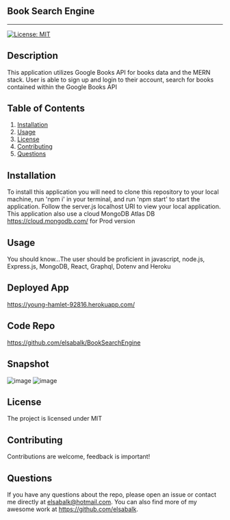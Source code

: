 ## Book Search Engine
---------------------------------------------------------------------
[![License: MIT](https://img.shields.io/badge/License-MIT-yellow.svg)](https://opensource.org/licenses/MIT)

## Description 
This application utilizes Google Books API for books data and the MERN stack. User is able to sign up and login to their account, search for books contained within the Google Books API

## Table of Contents
1. [Installation](#installation)
2. [Usage](#usage)
3. [License](#license)
4. [Contributing](#contributing) 
5. [Questions](#questions)

## Installation
To install this application you will need to clone this repository to your local machine, run 'npm i' in your terminal, and run 'npm start' to start the application. Follow the server.js localhost URI to view your local application. This application also use a cloud MongoDB Atlas DB https://cloud.mongodb.com/ for Prod version

## Usage
You should know...The user should be proficient in javascript, node.js, Express.js, MongoDB, React, Graphql, Dotenv and Heroku

## Deployed App
https://young-hamlet-92816.herokuapp.com/

## Code Repo
https://github.com/elsabalk/BookSearchEngine

## Snapshot
![image](https://user-images.githubusercontent.com/85199825/142955281-110a4104-6a10-4897-8ed4-5c099855b274.png)
![image](https://user-images.githubusercontent.com/85199825/142955320-d359e0eb-99c6-4b4c-bc4c-447b47d65fa6.png)


## License
The project is licensed under MIT

## Contributing
Contributions are welcome, feedback is important!

## Questions
If you have any questions about the repo, please open an issue or contact me directly at elsabalk@hotmail.com. You can also find more of my awesome work at https://github.com/elsabalk.
